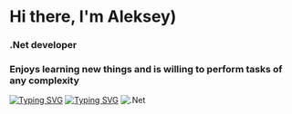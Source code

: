 # Hi there, I'm Aleksey) 
### .Net developer
### Enjoys learning new things and is willing to perform tasks of any complexity
[![Typing SVG](https://readme-typing-svg.demolab.com?font=Fira+Code&pause=1000&random=false&width=435&lines=Backend+on+Asp.net)](https://git.io/typing-svg)
[![Typing SVG](https://readme-typing-svg.demolab.com?font=Fira+Code&pause=1000&random=false&width=435&lines=Frontern+on+Wpf;How+vexingly+quick+daft+zebras+jump)](https://git.io/typing-svg)
![.Net](https://img.shields.io/badge/.NET-5C2D91?style=for-the-badge&logo=.net&logoColor=white)
